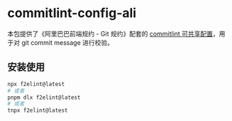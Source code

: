 # commitlint-config-ali

本包提供了《阿里巴巴前端规约 - Git 规约》配套的 [commitlint 可共享配置](https://commitlint.js.org/#/concepts-shareable-config)，用于对 git commit message 进行校验。

## 安装使用

```bash
npx f2elint@latest
# 或者
pnpm dlx f2elint@latest
# 或者
tnpx f2elint@latest
```
